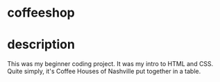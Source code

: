 # coffeeshop

# description 

This was my beginner coding project. 
It was my intro to HTML and CSS.
Quite simply, it's Coffee Houses of Nashville put together in a table. 
